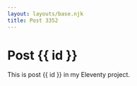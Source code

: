 ```yaml
---
layout: layouts/base.njk
title: Post 3352
---
```


# Post {{ id }}

This is post {{ id }} in my Eleventy project.
